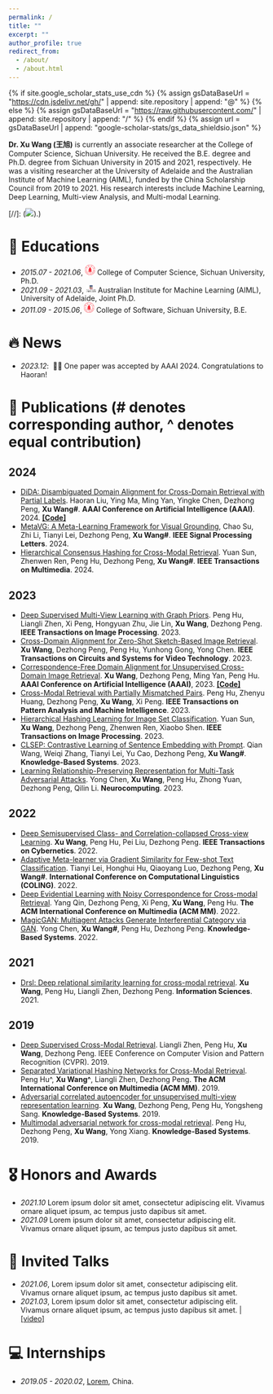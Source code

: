 ```yaml
---
permalink: /
title: ""
excerpt: ""
author_profile: true
redirect_from: 
  - /about/
  - /about.html
---
```


{% if site.google_scholar_stats_use_cdn %}
{% assign gsDataBaseUrl = "https://cdn.jsdelivr.net/gh/" | append: site.repository | append: "@" %}
{% else %}
{% assign gsDataBaseUrl = "https://raw.githubusercontent.com/" | append: site.repository | append: "/" %}
{% endif %}
{% assign url = gsDataBaseUrl | append: "google-scholar-stats/gs_data_shieldsio.json" %}

<span class='anchor' id='about-me'></span>

**Dr. Xu Wang (王旭)** is currently an associate researcher at the College of Computer Science, Sichuan University. He received the B.E. degree and Ph.D. degree from Sichuan University in 2015 and 2021, respectively. He was a visiting researcher at the University of Adelaide and the Australian Institute of Machine Learning (AIML), funded by the China Scholarship Council from 2019 to 2021. His research interests include Machine Learning, Deep Learning, Multi-view Analysis, and Multi-modal Learning. 

[//]: (<a href='https://scholar.google.com/citations?user=XTOXhy4AAAAJ'><img src="https://img.shields.io/endpoint?url={{ url | url_encode }}&logo=Google%20Scholar&labelColor=f6f6f6&color=9cf&style=flat&label=citations"></a>).)


# 📖 Educations
- *2015.07 - 2021.06*, <a href="https://en.scu.edu.cn/"><img class="png" src="/images/SCU_logo.png" width="20pt"></a> College of Computer Science, Sichuan University, Ph.D.
- *2021.09 - 2021.03*, <a href="https://www.adelaide.edu.au/aiml/"><img class="png" src="/images/UOA_logo.png" width="20pt"></a> Australian Institute for Machine Learning (AIML), University of Adelaide, Joint Ph.D.
- *2011.09 - 2015.06*, <a href="https://en.scu.edu.cn/"><img class="png" src="/images/SCU_logo.png" width="20pt"></a> College of Software, Sichuan University, B.E. 

# 🔥 News
- *2023.12*: &nbsp;🎉🎉 One paper was accepted by AAAI 2024. Congratulations to Haoran! 


# 📝 Publications (# denotes corresponding author, ^ denotes equal contribution)

## 2024
- [DiDA: Disambiguated Domain Alignment for Cross-Domain Retrieval with Partial Labels](https://scholar.google.com/citations?view_op=view_citation&hl=zh-CN&user=XTOXhy4AAAAJ&sortby=pubdate&citation_for_view=XTOXhy4AAAAJ:dhFuZR0502QC). Haoran Liu, Ying Ma, Ming Yan, Yingke Chen, Dezhong Peng, **Xu Wang#**. **AAAI Conference on Artificial Intelligence (AAAI)**. 2024. [**[Code]**](https://github.com/wangxu-scu/DiDA)
- [MetaVG: A Meta-Learning Framework for Visual Grounding](https://ieeexplore.ieee.org/abstract/document/10365212), Chao Su, Zhi Li, Tianyi Lei, Dezhong Peng, **Xu Wang#**. **IEEE Signal Processing Letters**. 2024.
- [Hierarchical Consensus Hashing for Cross-Modal Retrieval](https://ieeexplore.ieee.org/abstract/document/10119165). Yuan Sun, Zhenwen Ren, Peng Hu, Dezhong Peng, **Xu Wang#**. **IEEE Transactions on Multimedia**. 2024.
  
## 2023
- [Deep Supervised Multi-View Learning with Graph Priors](https://ieeexplore.ieee.org/abstract/document/10341289/). Peng Hu, Liangli Zhen, Xi Peng, Hongyuan Zhu, Jie Lin, **Xu Wang**, Dezhong Peng. **IEEE Transactions on Image Processing**. 2023.
- [Cross-Domain Alignment for Zero-Shot Sketch-Based Image Retrieval](https://ieeexplore.ieee.org/abstract/document/10098211). **Xu Wang**, Dezhong Peng, Peng Hu, Yunhong Gong, Yong Chen. **IEEE Transactions on Circuits and Systems for Video Technology**. 2023.
- [Correspondence-Free Domain Alignment for Unsupervised Cross-Domain Image Retrieval](https://arxiv.org/pdf/2302.06081.pdf). **Xu Wang**, Dezhong Peng, Ming Yan, Peng Hu. **AAAI Conference on Artificial Intelligence (AAAI)**, 2023. [**[Code]**](https://github.com/wangxu-scu/CoDA)
- [Cross-Modal Retrieval with Partially Mismatched Pairs](https://ieeexplore.ieee.org/abstract/document/10050111). Peng Hu, Zhenyu Huang, Dezhong Peng, **Xu Wang**, Xi Peng. **IEEE Transactions on Pattern Analysis and Machine Intelligence**. 2023.
- [Hierarchical Hashing Learning for Image Set Classification](https://ieeexplore.ieee.org/abstract/document/10061433/). Yuan Sun, **Xu Wang**, Dezhong Peng, Zhenwen Ren, Xiaobo Shen. **IEEE Transactions on Image Processing**. 2023.
- [CLSEP: Contrastive Learning of Sentence Embedding with Prompt](https://www.sciencedirect.com/science/article/pii/S0950705123001314). Qian Wang, Weiqi Zhang, Tianyi Lei, Yu Cao, Dezhong Peng, **Xu Wang#**. **Knowledge-Based Systems**. 2023.
- [Learning Relationship-Preserving Representation for Multi-Task Adversarial Attacks](https://www.sciencedirect.com/science/article/pii/S0925231223007038). Yong Chen, **Xu Wang**, Peng Hu, Zhong Yuan, Dezhong Peng, Qilin Li. **Neurocomputing**. 2023.
  
## 2022
- [Deep Semisupervised Class- and Correlation-collapsed Cross-view Learning](https://ieeexplore.ieee.org/abstract/document/9086133/). **Xu Wang**, Peng Hu, Pei Liu, Dezhong Peng. **IEEE Transactions on Cybernetics**. 2022.
- [Adaptive Meta-learner via Gradient Similarity for Few-shot Text Classification](https://arxiv.org/abs/2209.04702). Tianyi Lei, Honghui Hu, Qiaoyang Luo, Dezhong Peng, **Xu Wang#**. **International Conference on Computational Linguistics (COLING)**. 2022.
- [Deep Evidential Learning with Noisy Correspondence for Cross-modal Retrieval](https://dl.acm.org/doi/abs/10.1145/3503161.3547922). Yang Qin, Dezhong Peng, Xi Peng, **Xu Wang**, Peng Hu. **The ACM International Conference on Multimedia (ACM MM)**. 2022.
- [MagicGAN: Multiagent Attacks Generate Interferential Category via GAN](https://www.sciencedirect.com/science/article/pii/S0950705122011169). Yong Chen, **Xu Wang#**, Peng Hu, Dezhong Peng. **Knowledge-Based Systems**. 2022.
  
## 2021
- [Drsl: Deep relational similarity learning for cross-modal retrieval](https://www.sciencedirect.com/science/article/pii/S0020025520307684). **Xu Wang**, Peng Hu, Liangli Zhen, Dezhong Peng. **Information Sciences**. 2021.
  
## 2019
- [Deep Supervised Cross-Modal Retrieval](http://openaccess.thecvf.com/content_CVPR_2019/html/Zhen_Deep_Supervised_Cross-Modal_Retrieval_CVPR_2019_paper.html). Liangli Zhen, Peng Hu, **Xu Wang**, Dezhong Peng. IEEE Conference on Computer Vision and Pattern Recognition (CVPR). 2019.
- [Separated Variational Hashing Networks for Cross-Modal Retrieval](https://dl.acm.org/doi/abs/10.1145/3343031.3351078). Peng Hu^, **Xu Wang^**, Liangli Zhen, Dezhong Peng. **The ACM International Conference on Multimedia (ACM MM)**. 2019.
- [Adversarial correlated autoencoder for unsupervised multi-view representation learning](https://www.sciencedirect.com/science/article/pii/S0950705119300176). **Xu Wang**, Dezhong Peng, Peng Hu, Yongsheng Sang. **Knowledge-Based Systems**. 2019.
- [Multimodal adversarial network for cross-modal retrieval](https://www.sciencedirect.com/science/article/pii/S0950705119302230). Peng Hu, Dezhong Peng, **Xu Wang**, Yong Xiang. **Knowledge-Based Systems**. 2019.

# 🎖 Honors and Awards
- *2021.10* Lorem ipsum dolor sit amet, consectetur adipiscing elit. Vivamus ornare aliquet ipsum, ac tempus justo dapibus sit amet. 
- *2021.09* Lorem ipsum dolor sit amet, consectetur adipiscing elit. Vivamus ornare aliquet ipsum, ac tempus justo dapibus sit amet. 


# 💬 Invited Talks
- *2021.06*, Lorem ipsum dolor sit amet, consectetur adipiscing elit. Vivamus ornare aliquet ipsum, ac tempus justo dapibus sit amet. 
- *2021.03*, Lorem ipsum dolor sit amet, consectetur adipiscing elit. Vivamus ornare aliquet ipsum, ac tempus justo dapibus sit amet.  \| [\[video\]](https://github.com/)

# 💻 Internships
- *2019.05 - 2020.02*, [Lorem](https://github.com/), China.
